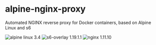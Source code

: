 # alpine-nginx-proxy
Automated NGINX reverse proxy for Docker containers, based on Alpine Linux and s6

![alpine linux 3.4](https://img.shields.io/badge/alpine%20linux-3.4-brightgreen.svg?style=flat-square) ![s6-overlay 1.19.1.1](https://img.shields.io/badge/s6--overlay-1.19.1.1-brightgreen.svg) ![nginx 1.11.10](https://img.shields.io/badge/nginx-1.11.10-brightgreen.svg?style=flat-square)

